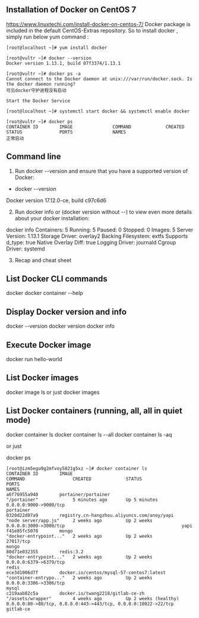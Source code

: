 ## Installation of Docker on CentOS 7
https://www.linuxtechi.com/install-docker-on-centos-7/
Docker package is included in the default CentOS-Extras repository. So to install docker , simply run below yum command :

```
[root@localhost ~]# yum install docker

[root@vultr ~]# docker --version
Docker version 1.13.1, build 07f3374/1.13.1

[root@vultr ~]# docker ps -a
Cannot connect to the Docker daemon at unix:///var/run/docker.sock. Is the docker daemon running?
可见docker守护进程没有启动

Start the Docker Service

[root@localhost ~]# systemctl start docker && systemctl enable docker

[root@vultr ~]# docker ps
CONTAINER ID        IMAGE               COMMAND             CREATED             STATUS              PORTS               NAMES
正常启动

```

## Command line
1. Run docker --version and ensure that you have a supported version of Docker:
* docker --version 

Docker version 17.12.0-ce, build c97c6d6

2. Run docker info or (docker version without --) to view even more details about your docker installation:

docker info
Containers: 5
 Running: 5
 Paused: 0
 Stopped: 0
Images: 5
Server Version: 1.13.1
Storage Driver: overlay2
 Backing Filesystem: extfs
 Supports d_type: true
 Native Overlay Diff: true
Logging Driver: journald
Cgroup Driver: systemd

3. Recap and cheat sheet

## List Docker CLI commands
docker
docker container --help

## Display Docker version and info
docker --version
docker version
docker info

## Execute Docker image
docker run hello-world

## List Docker images
docker image ls
or just
docker images

## List Docker containers (running, all, all in quiet mode)
docker container ls
docker container ls --all
docker container ls -aq

or just 

docker ps

```
[root@izm5egu9g2mfvoy5821g5xz ~]# docker container ls
CONTAINER ID        IMAGE                                         COMMAND                  CREATED             STATUS                 PORTS                                                             NAMES
a6f76955a940        portainer/portainer                           "/portainer"             5 minutes ago       Up 5 minutes           0.0.0.0:9000->9000/tcp                                            portainer
0320d22d07a9        registry.cn-hangzhou.aliyuncs.com/anoy/yapi   "node server/app.js"     2 weeks ago         Up 2 weeks             0.0.0.0:3000->3000/tcp                                            yapi
f41e85fc5078        mongo                                         "docker-entrypoint..."   2 weeks ago         Up 2 weeks             27017/tcp                                                         mongo
80d71e032355        redis:3.2                                     "docker-entrypoint..."   2 weeks ago         Up 2 weeks             0.0.0.0:6379->6379/tcp                                            redis
ece3d1006d7f        docker.io/centos/mysql-57-centos7:latest      "container-entrypo..."   2 weeks ago         Up 2 weeks             0.0.0.0:3306->3306/tcp                                            mysql
c219aab82c5a        docker.io/twang2218/gitlab-ce-zh              "/assets/wrapper"        4 weeks ago         Up 2 weeks (healthy)   0.0.0.0:80->80/tcp, 0.0.0.0:443->443/tcp, 0.0.0.0:10022->22/tcp   gitlab-ce
```

